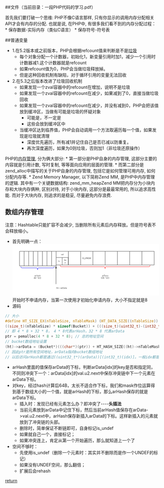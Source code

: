 ##文件（当前目录：一段PHP代码的学习.pdf）

首先我们要打破一个思维: PHP不像C语言那样, 只有你显示的调用内存分配相关API才会有内存的分配. 也就是说, 在PHP中, 有很多我们看不到的内存分配过程：
    * 保存数据-实际内存（类似C语言）
    * 保存符号-符号表
    
##普通变量
* 1.在5.2版本或之前版本，PHP会根据refcount值来判断是不是[垃圾](http://onwise.xyz/2017/04/20/%E6%B5%85%E8%B0%88php5%E4%B8%AD%E5%9E%83%E5%9C%BE%E5%9B%9E%E6%94%B6%E7%AE%97%E6%B3%95garbage-collection%E7%9A%84%E6%BC%94%E5%8C%96/)
    * 每个对象分配一个计数器，初始化1，新变量引用时加1，减少一个引用时计数器减1.这个计数器就是refcount
    * 如果refcount值为0，PHP会当做垃圾释放掉。
    * 但是这种回收机制有缺陷，对于循环引用的变量无法回收
* 2.在5.3之后版本改进了垃圾回收机制
    * 如果发现一个zval容器中的refcount在增加，说明不是垃圾
    * 如果发现一个zval容器中的refcount在减少，如果减到了0，直接当做垃圾回收
    * 如果发现一个zval容器中的refcount在减少，并没有减到0，PHP会把该值放到缓冲区，当做有可能是垃圾的怀疑对象
        * 可能是，不一定是
        * 这些会放到缓冲区中
    * 当缓冲区达到临界值，PHP会自动调用一个方法取遍历每一个值，如果发现是垃圾就清理
        * 深度优先遍历，所有减1并记住自己是否已减以防重复。
        * 再次深度遍历，如果为0则垃圾，否则加1（非垃圾还原操作）
    
PHP的[内存管理](http://www.laruence.com/2011/11/09/2277.html), 分为俩大部分:
    * 第一部分是PHP自身的内存管理, 这部分主要的内容就是引用计数, 写时复制, 等等面向应用的层面的管理. 
    * 而第二部分是 zend_alloc中描写的关于PHP自身的内存管理, 包括它是如何管理可用内存, 如何分配内存等.
        * Zend Memory Manager, 以下简称Zend MM, 是PHP中内存管理的逻辑. 其中有一个关键数据结构: zend_mm_heapZend MM把内存分为小块内存和大块内存俩种, 区别对待, 对于小块内存, 这部分是最最常用的, 所以追求高性能. 而对于大块内存, 则追求的是稳妥, 尽量避免内存浪费.

## 数组内存管理
注意：Hashtable只能扩容不会减少, 当删除所有元素后内存释放。但是符号表不会释放缩小。

* 首先明确一点：
![](/assets/未命dsa.png)
开始时不申请内存，当第一次使用才初始化申请内存，大小不指定就是8
* 源码
```c
// 大小
#define HT_SIZE_EX(nTableSize, nTableMask) (HT_DATA_SIZE((nTableSize)) + HT_HASH_SIZE((nTableMask)))
((size_t)(nTableSize) * sizeof(Bucket)) + (((size_t)(uint32_t)-(int32_t)(nTableMask)) * sizeof(uint32_t))
// 即 4 * 8 + 32 * 8， 4 * 8代表arHash，32 * 8 代表arData
ptr = pemalloc(4 * 8 + 32 * 8); // 总的地址空间
// bucket数组地址设置
(ht)->arData = (Bucket*)(((char*)(ptr)) + HT_HASH_SIZE((ht)->nTableMask));
// 因此ptr是所有空间地址，arData指向bucket数组地址
// 以后访问arHash都是通过((uint32_t*)(arData))[(int32_t)(idx)]。一般idx都是负数，而且arData转化为uint32_t，就往arHas取值了。
```
* arHash里面的值保存arData的下标，判断arData[idx]的key是否和指定同，不同则冲突下一个：arData[idx]的val.u2.next中保存冲突链中下一个元素在arData下标。
* 对key，经过hash计算后64B，太长不适合作下标，我们和mask作位运算得到基于数组大小的一个值，就是arHash的下标，那么arHash保存的就是arData下标。
    * 插入时：发现已经有元素怎么办？即冲突了----**头插法**
    * 当前元素放到arData中记住下标，然后当前arHash值保存在arData->val.u2.next中，arHash保存新插入arData的下标。这样新插入的元素就放到了冲突链的头部。
    * 删除时，简单保证不断链即可，自身标记is_undef
    * 如果就自己一个，直接标记；
    * 如果冲突连上，肯定从第一个开始遍历，那么就知道上一个了
* 空间不够时：
    * 先使用is_undef（删除一个元素时：其实并不删除而是作一个UNDEF的标记）
    * 如果没有UNDEF空间，那么翻倍；
    * 扩展后会rehash


 [return](README.md) 